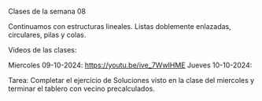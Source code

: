 Clases de la semana 08

Continuamos con estructuras lineales. Listas doblemente enlazadas, circulares, pilas y colas.


Videos de las clases:

Miercoles 09-10-2024: https://youtu.be/ive_7WwIHME
Jueves 10-10-2024:

Tarea:
Completar el ejercicio de Soluciones visto en la clase del miercoles y terminar el tablero con vecino precalculados.

